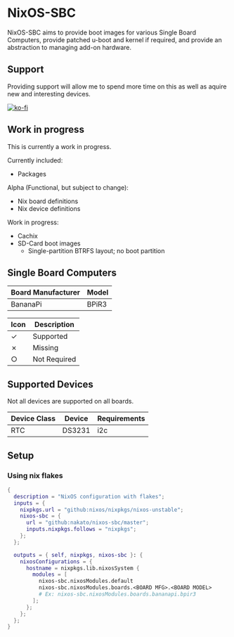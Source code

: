 # NixOS-SBC

NixOS-SBC aims to provide boot images for various Single Board Computers,
provide patched u-boot and kernel if required, and provide an abstraction
to managing add-on hardware.


## Support

Providing support will allow me to spend more time on this as well as aquire
new and interesting devices.

[![ko-fi](https://ko-fi.com/img/githubbutton_sm.svg)](https://ko-fi.com/nakatoio)


## Work in progress

This is currently a work in progress.

Currently included:
 * Packages

Alpha (Functional, but subject to change):
 * Nix board definitions
 * Nix device definitions

Work in progress:
 * Cachix
 * SD-Card boot images
   * Single-partition BTRFS layout; no boot partition


## Single Board Computers

| Board Manufacturer | Model           |
| ------------------ | --------------- |
| BananaPi           | BPiR3           |

| Icon | Description  |
| ---- | ------------ |
| ✓    | Supported    |
| ✗    | Missing      |
| ○    | Not Required |


## Supported Devices

Not all devices are supported on all boards.

| Device Class | Device | Requirements |
| ------------ | ------ | ------------ |
| RTC          | DS3231 | i2c          |


## Setup

### Using nix flakes

```nix
{
  description = "NixOS configuration with flakes";
  inputs = {
    nixpkgs.url = "github:nixos/nixpkgs/nixos-unstable";
    nixos-sbc = {
      url = "github:nakato/nixos-sbc/master";
      inputs.nixpkgs.follows = "nixpkgs";
    };
  };

  outputs = { self, nixpkgs, nixos-sbc }: {
    nixosConfigurations = {
      hostname = nixpkgs.lib.nixosSystem {
        modules = [
          nixos-sbc.nixosModules.default
          nixos-sbc.nixosModules.boards.<BOARD MFG>.<BOARD MODEL>
          # Ex: nixos-sbc.nixosModules.boards.bananapi.bpir3
        ];
      };
    };
  };
}
```
